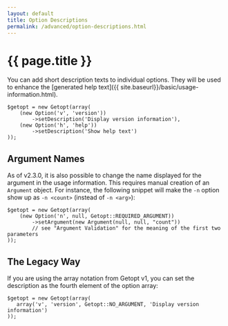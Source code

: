 ```yaml
---
layout: default
title: Option Descriptions
permalink: /advanced/option-descriptions.html
---
```

# {{ page.title }}

You can add short description texts to individual options. They will be used to enhance the
[generated help text]({{ site.baseurl}}/basic/usage-information.html).

```php?start_inline=true
$getopt = new Getopt(array(
    (new Option('v', 'version'))
        ->setDescription('Display version information'),
    (new Option('h', 'help'))
        ->setDescription('Show help text')
));
```

## Argument Names

As of v2.3.0, it is also possible to change the name displayed for the argument in the usage information. This
requires manual creation of an `Argument` object. For instance, the following snippet will make the `-n`
option show up as `-n <count>` (instead of `-n <arg>`):

```php?start_inline=true
$getopt = new Getopt(array(
    (new Option('n', null, Getopt::REQUIRED_ARGUMENT))
        ->setArgument(new Argument(null, null, "count"))
        // see "Argument Validation" for the meaning of the first two parameters
));
```

## The Legacy Way

If you are using the array notation from Getopt v1, you can set the description as the fourth
element of the option array:

```php?start_inline=true
$getopt = new Getopt(array(
   array('v', 'version', Getopt::NO_ARGUMENT, 'Display version information')
));
```
